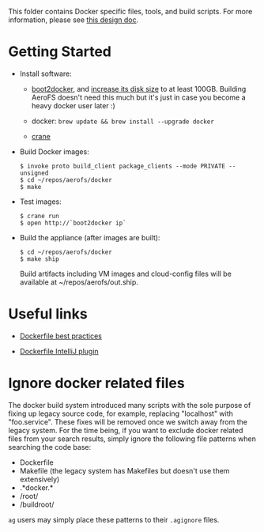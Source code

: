 This folder contains Docker specific files, tools, and build scripts. For more 
information, please see [this design doc](../docs/design/docker.md).

# Getting Started

- Install software:

    - [boot2docker](https://docs.docker.com/installation/mac/), and [increase its disk size](https://docs.docker.com/articles/b2d_volume_resize/) to at least 100GB. Building AeroFS
doesn't need this much but it's just in case you become a heavy docker user later :)

    - docker: `brew update && brew install --upgrade docker`
    
    - [crane](https://github.com/michaelsauter/crane#installation)

- Build Docker images:

      $ invoke proto build_client package_clients --mode PRIVATE --unsigned
      $ cd ~/repos/aerofs/docker
      $ make

- Test images:

      $ crane run
      $ open http://`boot2docker ip`

- Build the appliance (after images are built):

      $ cd ~/repos/aerofs/docker
      $ make ship

  Build artifacts including VM images and cloud-config files will be available at ~/repos/aerofs/out.ship.

# Useful links

- [Dockerfile best practices](https://docs.docker.com/articles/dockerfile_best-practices/)

- [Dockerfile IntelliJ plugin](https://github.com/masgari/docker-intellij-idea)

# Ignore docker related files

The docker build system introduced many scripts with the sole purpose of fixing up legacy source code, for example,  replacing "localhost" with "foo.service". These fixes will be removed once we switch away from the legacy system. For the time being, if you want to exclude docker related files from your search results, simply ignore the following file patterns when searching the code base:

- Dockerfile
- Makefile (the legacy system has Makefiles but doesn't use them extensively)
- .\*docker.\*
- /root/
- /buildroot/

`ag` users may simply place these patterns to their `.agignore` files.
